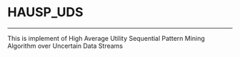 # HAUSP_UDS

---

This is implement of High Average Utility Sequential Pattern Mining Algorithm over Uncertain Data Streams
